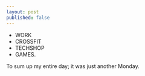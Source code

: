 ```yaml
---
layout: post
published: false
---
```


- WORK
- CROSSFIT
- TECHSHOP
- GAMES.

To sum up my entire day; it was just another Monday.
